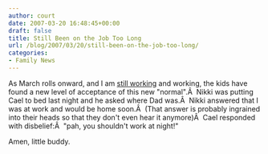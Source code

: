 ```yaml
---
author: court
date: 2007-03-20 16:48:45+00:00
draft: false
title: Still Been on the Job Too Long
url: /blog/2007/03/20/still-been-on-the-job-too-long/
categories:
- Family News
---
```


As March rolls onward, and I am [still working](http://www.vallentyne.com/blog/2007/03/11/been-on-the-job-too-long-2/) and working, the kids have found a new level of acceptance of this new "normal".Â  Nikki was putting Cael to bed last night and he asked where Dad was.Â  Nikki answered that I was at work and would be home soon.Â  (That answer is probably ingrained into their heads so that they don't even hear it anymore)Â  Cael responded with disbelief:Â  "pah, you shouldn't work at night!"

Amen, little buddy.
